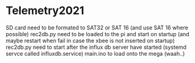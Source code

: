 # Telemetry2021

SD card need to be formated to SAT32 or SAT 16 (and use SAT 16 where possible)
rec2db.py need to be loaded to the pi and start on startup (and maybe restart when fail in case the xbee is not inserted on startup)
rec2db.py need to start after the influx db server have started (systemd servce called influxdb.service)
main.ino to load onto the mega (waah..)
